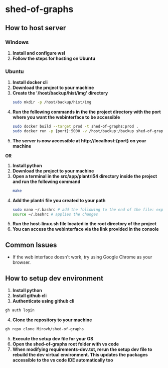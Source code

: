 # shed-of-graphs

## How to host server
### Windows
1. **Install and configure wsl**
2. **Follow the steps for hosting on Ubuntu**

### Ubuntu
1. **Install docker cli**
2. **Download the project to your machine**
3. **Create the '/host/backup/hist/img' directory**
    ```bash
    sudo mkdir -p /host/backup/hist/img
    ```
4. **Run the following commands in the the project directory with the port where you want the webinterface to be accessible**
    ```bash
    sudo docker build --target prod -t shed-of-graphs:prod .
    sudo docker run -p {port}:5000 -v /host/backup:/backup shed-of-graphs:prod
    ```
5. **The server is now accessible at http://localhost:{port} on your machine**

**OR**

1. **Install python**
2. **Download the project to your machine**
3. **Open a terminal in the src/app/plantri54 directory inside the project and run the following command**
    ```bash
    make
    ```
3. **Add the plantri file you created to your path**
    ```bash
    sudo nano ~/.bashrc # add the following to the end of the file: export PATH=$PATH:/path/to/the/plantri/file
    source ~/.bashrc # applies the changes
    ```  
4. **Run the host-linux.sh file located in the root directory of the project**
5. **You can access the webinterface via the link provided in the console**


## Common Issues
- If the web interface doesn't work, try using Google Chrome as your browser.


## How to setup dev environment
1. **Install python**
2. **Install github cli**
3. **Authenticate using github cli**
```bash
gh auth login
```
4. **Clone the repository to your machine**
```bash
gh repo clone Mirovh/shed-of-graphs
```
5. **Execute the setup dev file for your OS**
6. **Open the shed-of-graphs root folder with vs code**
7. **When modifying requirements-dev.txt, rerun the setup dev file to rebuild the dev virtual environment. This updates the packages accessible to the vs code IDE automatically too**
